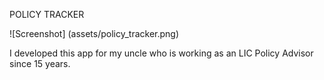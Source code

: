 POLICY TRACKER
  
  ![Screenshot] (assets/policy_tracker.png)
  
  

I developed this app for my uncle who is working as an LIC Policy Advisor since 15 years.
